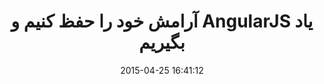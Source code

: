 ---
layout: post
title: "آرامش خود را حفظ کنیم و AngularJS یاد بگیریم"
date: 2015-04-25 16:41:12
section: article
tags: angularjs
link: "http://www.baboon.ir/%D8%A2%D8%B1%D8%A7%D9%85%D8%B4-%D8%AE%D9%88%D8%AF-%D8%B1%D8%A7-%D8%AD%D9%81%D8%B8-%DA%A9%D9%86%DB%8C%D9%85-%D9%88-angularjs-%DB%8C%D8%A7%D8%AF-%D8%A8%DA%AF%DB%8C%D8%B1%DB%8C%D9%85/"
user: "نوید کاشانی"
user_link: "http://navid.kashani.ir/"
---